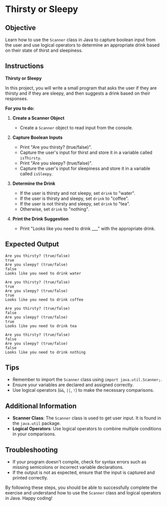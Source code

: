 # Thirsty or Sleepy

## Objective
Learn how to use the `Scanner` class in Java to capture boolean input from the user and use logical operators to determine an appropriate drink based on their state of thirst and sleepiness.

## Instructions

**Thirsty or Sleepy**

In this project, you will write a small program that asks the user if they are thirsty and if they are sleepy, and then suggests a drink based on their responses.

**For you to do:**

1. **Create a Scanner Object**
    - Create a `Scanner` object to read input from the console.

2. **Capture Boolean Inputs**
    - Print "Are you thirsty? (true/false)".
    - Capture the user's input for thirst and store it in a variable called `isThirsty`.
    - Print "Are you sleepy? (true/false)".
    - Capture the user's input for sleepiness and store it in a variable called `isSleepy`.

3. **Determine the Drink**
    - If the user is thirsty and not sleepy, set `drink` to "water".
    - If the user is thirsty and sleepy, set `drink` to "coffee".
    - If the user is not thirsty and sleepy, set `drink` to "tea".
    - Otherwise, set `drink` to "nothing".

4. **Print the Drink Suggestion**
    - Print "Looks like you need to drink ___" with the appropriate drink.

## Expected Output
```
Are you thirsty? (true/false)
true
Are you sleepy? (true/false)
false
Looks like you need to drink water
```

```
Are you thirsty? (true/false)
true
Are you sleepy? (true/false)
true
Looks like you need to drink coffee
```

```
Are you thirsty? (true/false)
false
Are you sleepy? (true/false)
true
Looks like you need to drink tea
```

```
Are you thirsty? (true/false)
false
Are you sleepy? (true/false)
false
Looks like you need to drink nothing
```

## Tips
- Remember to import the `Scanner` class using `import java.util.Scanner;`.
- Ensure your variables are declared and assigned correctly.
- Use logical operators (`&&`, `||`, `!`) to make the necessary comparisons.

## Additional Information
- **Scanner Class**: The `Scanner` class is used to get user input. It is found in the `java.util` package.
- **Logical Operators**: Use logical operators to combine multiple conditions in your comparisons.

## Troubleshooting
- If your program doesn't compile, check for syntax errors such as missing semicolons or incorrect variable declarations.
- If the output is not as expected, ensure that the input is captured and printed correctly.

By following these steps, you should be able to successfully complete the exercise and understand how to use the `Scanner` class and logical operators in Java. Happy coding!
